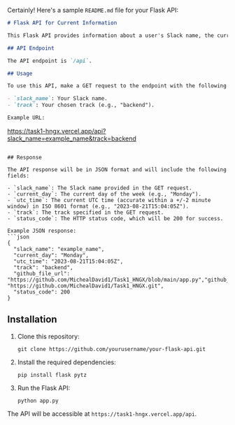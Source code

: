 Certainly! Here's a sample `README.md` file for your Flask API:

```markdown
# Flask API for Current Information

This Flask API provides information about a user's Slack name, the current day of the week, the current UTC time, and their track. It accepts two GET request query parameters (`slack_name` and `track`) and returns the information in JSON format.

## API Endpoint

The API endpoint is `/api`.

## Usage

To use this API, make a GET request to the endpoint with the following parameters:

- `slack_name`: Your Slack name.
- `track`: Your chosen track (e.g., "backend").

Example URL:
```
https://task1-hngx.vercel.app/api?slack_name=example_name&track=backend
```

## Response

The API response will be in JSON format and will include the following fields:

- `slack_name`: The Slack name provided in the GET request.
- `current_day`: The current day of the week (e.g., "Monday").
- `utc_time`: The current UTC time (accurate within a +/-2 minute window) in ISO 8601 format (e.g., "2023-08-21T15:04:05Z").
- `track`: The track specified in the GET request.
- `status_code`: The HTTP status code, which will be 200 for success.

Example JSON response:
```json
{
  "slack_name": "example_name",
  "current_day": "Monday",
  "utc_time": "2023-08-21T15:04:05Z",
  "track": "backend",
  "github_file_url": "https://github.com/MichealDavid1/Task1_HNGX/blob/main/app.py","github_repo_url": "https://github.com/MichealDavid1/Task1_HNGX.git",
  "status_code": 200
}
```

## Installation

1. Clone this repository:

   ```
   git clone https://github.com/yourusername/your-flask-api.git
   ```

2. Install the required dependencies:

   ```
   pip install flask pytz
   ```

3. Run the Flask API:

   ```
   python app.py
   ```

The API will be accessible at `https://task1-hngx.vercel.app/api`.
